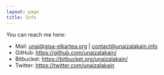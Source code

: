 ```yaml
---
layout: page
title: Info
---
```


You can reach me here:

- Mail: <unai@gisa-elkartea.org> | <contact@unaizalakain.info>
- GitHub: <https://github.com/unaizalakain/>
- Bitbucket: <https://bitbucket.org/unaizalakain/>
- Twitter: <https://twitter.com/unaizalakain>
